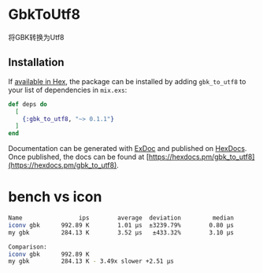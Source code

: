 # GbkToUtf8

将GBK转换为Utf8

## Installation

If [available in Hex](https://hex.pm/docs/publish), the package can be installed
by adding `gbk_to_utf8` to your list of dependencies in `mix.exs`:

```elixir
def deps do
  [
    {:gbk_to_utf8, "~> 0.1.1"}
  ]
end
```

Documentation can be generated with [ExDoc](https://github.com/elixir-lang/ex_doc)
and published on [HexDocs](https://hexdocs.pm). Once published, the docs can
be found at [https://hexdocs.pm/gbk_to_utf8](https://hexdocs.pm/gbk_to_utf8).

# bench vs icon

```bash
Name                ips        average  deviation         median         99th %
iconv gbk      992.89 K        1.01 μs  ±3239.79%        0.80 μs        1.40 μs
my gbk         284.13 K        3.52 μs   ±433.32%        3.10 μs        7.90 μs

Comparison:
iconv gbk      992.89 K
my gbk         284.13 K - 3.49x slower +2.51 μs
```